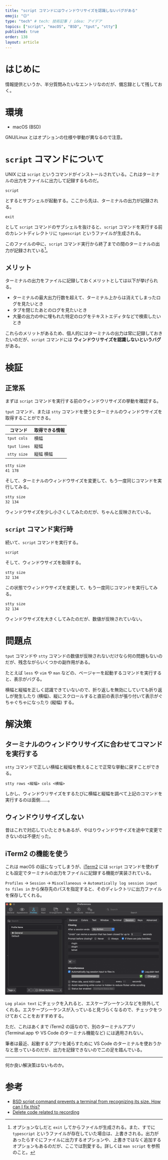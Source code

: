 ```yaml
---
title: "script コマンドにはウィンドウリサイズを認識しないバグがある"
emoji: "😕"
type: "tech" # tech: 技術記事 / idea: アイデア
topics: ["script", "macOS", "BSD", "tput", "stty"]
published: true
order: 138
layout: article
---
```


# はじめに
情報提供というか、半分質問みたいなエントリなのだが、備忘録として残しておく。



# 環境
* macOS (BSD)

GNU/Linux とはオプションの仕様や挙動が異なるので注意。



# `script` コマンドについて
UNIX には `script` というコマンドがインストールされている。これはターミナルの出力をファイルに出力して記録するものだ。

```shell:Shell
script
```

とするとサブシェルが起動する。ここから先は、ターミナルの出力が記録される。

```shell:Shell
exit
```

として `script` コマンドのサブシェルを抜けると、`script` コマンドを実行する前のカレントディレクトリに `typescript` というファイルが生成される。

このファイルの中に、`script` コマンド実行から終了までの間のターミナルの出力が記録されている[^1]。

[^1]: オプションなしだと `exit` してからファイルが生成される。また、すでに `typescript` というファイルが存在していた場合は、上書きされる。出力があったらすぐにファイルに出力するオプションや、上書きではなく追加するオプションもあるのだが、ここでは割愛する。詳しくは `man script` を参照のこと。

## メリット
ターミナルの出力をファイルに記録しておくメリットとしては以下が挙げられる。

* ターミナルの最大出力行数を超えて、ターミナル上からは消えてしまったログを見たいとき
* タブを閉じたあとのログを見たいとき
* 大量の出力の中に埋もれた特定のログをテキストエディタなどで検索したいとき

これらのメリットがあるため、個人的にはターミナルの出力は常に記録しておきたいのだが、`script` コマンドには **ウィンドウリサイズを認識しないというバグ** がある。



# 検証
## 正常系
まずは `script` コマンドを実行する前のウィンドウリサイズの挙動を確認する。

`tput` コマンド、または `stty` コマンドを使うとターミナルのウィンドウサイズを取得することができる。

| コマンド | 取得できる情報 |
| --- | --- |
| `tput cols` | 横幅 |
| `tput lines` | 縦幅 |
| `stty size` | 縦幅 横幅 |

```shell:Shell
stty size
41 178
```

そして、ターミナルのウィンドウサイズを変更して、もう一度同じコマンドを実行してみる。

```shell:Shell
stty size
32 134
```

ウィンドウサイズを少し小さくしてみたのだが、ちゃんと反映されている。



## `script` コマンド実行時
続いて、`script` コマンドを実行する。

```shell:Shell
script
```

そして、ウィンドウサイズを取得する。

```shell:Shell
stty size
32 134
```

この状態でウィンドウサイズを変更して、もう一度同じコマンドを実行してみる。

```shell:Shell
stty size
32 134
```

ウィンドウサイズを大きくしてみたのだが、数値が反映されていない。



# 問題点
`tput` コマンドや `stty` コマンドの数値が反映されないだけなら何の問題もないのだが、残念ながらいくつかの副作用がある。

たとえば `less` や `vim` や `man` などの、ページャーを起動するコマンドを実行すると、表示がバグる。

横幅と縦幅を正しく認識できていないので、折り返しを無効にしていても折り返しが発生したり (横幅)、縦にスクロールすると直前の表示が張り付いて表示がぐちゃぐちゃになったり (縦幅) する。



# 解決策
## ターミナルのウィンドウリサイズに合わせてコマンドを実行する
`stty` コマンドで正しい横幅と縦幅を教えることで正常な挙動に戻すことができる。

```shell:Shell
stty rows <縦幅> cols <横幅>
```

しかし、ウィンドウリサイズをするたびに横幅と縦幅を調べて上記のコマンドを実行するのは面倒……。

## ウィンドウリサイズしない
昔はこれで対応していたときもあるが、やはりウィンドウサイズを途中で変更できないのは不便だった。

## iTerm2 の機能を使う
これは macOS の話になってしまうが、[iTerm2](https://iterm2.com) には `script` コマンドを使わずとも設定でターミナルの出力をファイルに記録する機能が実装されている。

`Profiles` -> `Session` -> `Miscellaneous` -> `Automatically log session input to files in` から保存先のパスを指定すると、そのディレクトリに出力ファイルを保存してくれる。

![](https://raw.githubusercontent.com/noraworld/developers-blog-media-ja/master/script-command-bug/Screen%20Shot%202022-03-22%20at%2023.05.05.png)

`Log plain text` にチェックを入れると、エスケープシーケンスなどを除外してくれる。エスケープシーケンスが入っていると見づらくなるので、チェックをつけておくことをおすすめする。

ただ、これはあくまで iTerm2 の話なので、別のターミナルアプリ (Terminal.app や VS Code のターミナル機能など) には適用されない。

筆者は最近、起動するアプリを減らすために VS Code のターミナルを使おうかなと思っているのだが、出力を記録できないので二の足を踏んでいる。

---

何か良い解決策はないものか。



# 参考
* [BSD script command prevents a terminal from recognizing its size. How can I fix this?](https://stackoverflow.com/questions/68554149/bsd-script-command-prevents-a-terminal-from-recognizing-its-size-how-can-i-fix)
* [Delete code related to recording](https://github.com/noraworld/dotfiles/commit/f2976bf95b57a3293385f9c194487deafb16ee53)
